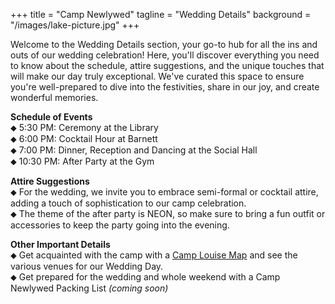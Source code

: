 +++
title = "Camp Newlywed"
tagline = "Wedding Details" 
background = "/images/lake-picture.jpg" 
+++

Welcome to the Wedding Details section, your go-to hub for all the ins and outs of our wedding celebration! Here, you'll discover everything you need to know about the schedule, attire suggestions, and the unique touches that will make our day truly exceptional. We've curated this space to ensure you're well-prepared to dive into the festivities, share in our joy, and create wonderful memories.  

**Schedule of Events**  
&#11045; 5:30 PM: Ceremony at the Library  
&#11045; 6:00 PM: Cocktail Hour at Barnett  
&#11045; 7:00 PM: Dinner, Reception and Dancing at the Social Hall  
&#11045; 10:30 PM: After Party at the Gym  

**Attire Suggestions**  
&#11045; For the wedding, we invite you to embrace semi-formal or cocktail attire, adding a touch of sophistication to our camp celebration.  
&#11045; The theme of the after party is NEON, so make sure to bring a fun outfit or accessories to keep the party going into the evening.

**Other Important Details**  
&#11045; Get acquainted with the camp with a [Camp Louise Map](https://www.campnewlywed.com/map.png) and see the various venues for our Wedding Day.  
&#11045; Get prepared for the wedding and whole weekend with a Camp Newlywed Packing List *(coming soon)*

